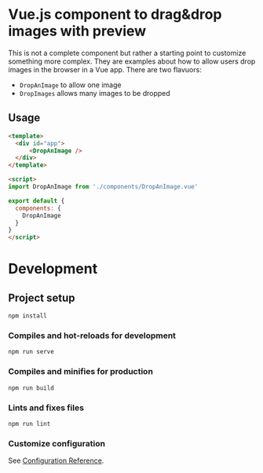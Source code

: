 # Vue.js component to drag&drop images with preview

This is not a complete component but rather a starting point to customize something more complex.
They are examples about how to allow users drop images in the browser in a Vue app.
There are two flavuors:
- `DropAnImage` to allow one image
- `DropImages` allows many images to be dropped

## Usage

```html
<template>
  <div id="app">
      <DropAnImage />
  </div>
</template>

<script>
import DropAnImage from './components/DropAnImage.vue'

export default {
  components: {
    DropAnImage
  }
}
</script>
```



# Development

## Project setup
```
npm install
```

### Compiles and hot-reloads for development
```
npm run serve
```

### Compiles and minifies for production
```
npm run build
```

### Lints and fixes files
```
npm run lint
```

### Customize configuration
See [Configuration Reference](https://cli.vuejs.org/config/).
